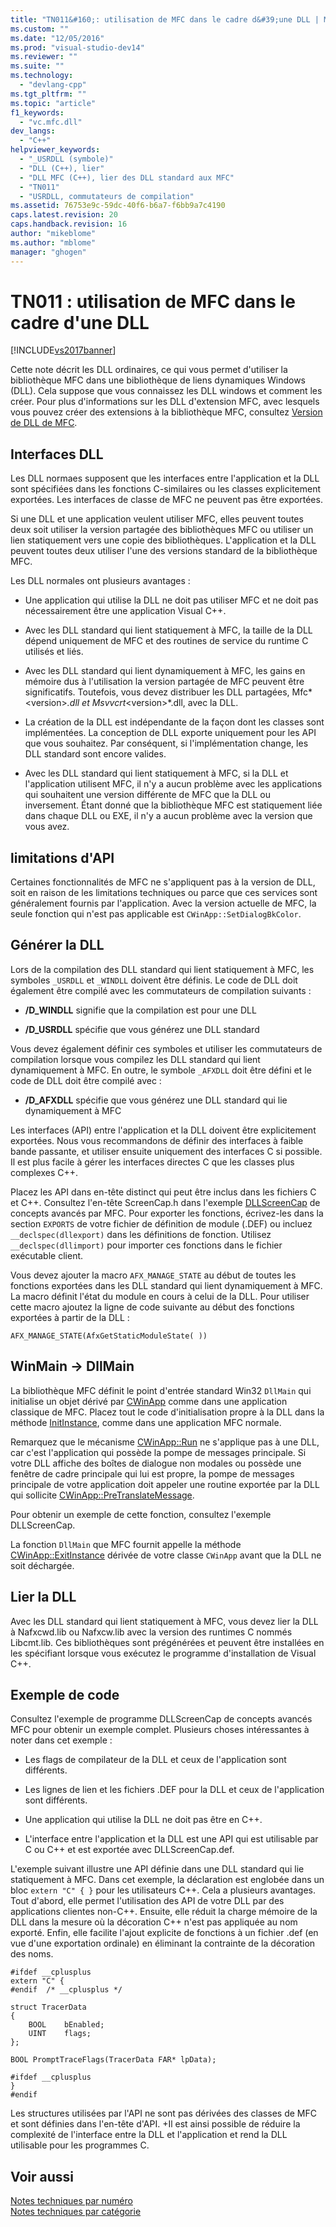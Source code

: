 ```yaml
---
title: "TN011&#160;: utilisation de MFC dans le cadre d&#39;une DLL | Microsoft Docs"
ms.custom: ""
ms.date: "12/05/2016"
ms.prod: "visual-studio-dev14"
ms.reviewer: ""
ms.suite: ""
ms.technology: 
  - "devlang-cpp"
ms.tgt_pltfrm: ""
ms.topic: "article"
f1_keywords: 
  - "vc.mfc.dll"
dev_langs: 
  - "C++"
helpviewer_keywords: 
  - "_USRDLL (symbole)"
  - "DLL (C++), lier"
  - "DLL MFC (C++), lier des DLL standard aux MFC"
  - "TN011"
  - "USRDLL, commutateurs de compilation"
ms.assetid: 76753e9c-59dc-40f6-b6a7-f6bb9a7c4190
caps.latest.revision: 20
caps.handback.revision: 16
author: "mikeblome"
ms.author: "mblome"
manager: "ghogen"
---
```

# TN011&#160;: utilisation de MFC dans le cadre d&#39;une DLL
[!INCLUDE[vs2017banner](../assembler/inline/includes/vs2017banner.md)]

Cette note décrit les DLL ordinaires, ce qui vous permet d'utiliser la bibliothèque MFC dans une bibliothèque de liens dynamiques Windows \(DLL\).  Cela suppose que vous connaissez les DLL windows et comment les créer.  Pour plus d'informations sur les DLL d'extension MFC, avec lesquels vous pouvez créer des extensions à la bibliothèque MFC, consultez [Version de DLL de MFC](../mfc/tn033-dll-version-of-mfc.md).  
  
## Interfaces DLL  
 Les DLL normaes supposent que les interfaces entre l'application et la DLL sont spécifiées dans les fonctions C\-similaires ou les classes explicitement exportées.  Les interfaces de classe de MFC ne peuvent pas être exportées.  
  
 Si une DLL et une application veulent utiliser MFC, elles peuvent toutes deux soit utiliser la version partagée des bibliothèques MFC ou utiliser un lien statiquement vers une copie des bibliothèques.  L'application et la DLL peuvent toutes deux utiliser l'une des versions standard de la bibliothèque MFC.  
  
 Les DLL normales ont plusieurs avantages :  
  
-   Une application qui utilise la DLL ne doit pas utiliser MFC et ne doit pas nécessairement être une application Visual C\+\+.  
  
-   Avec les DLL standard qui lient statiquement à MFC, la taille de la DLL dépend uniquement de MFC et des routines de service du runtime C utilisés et liés.  
  
-   Avec les DLL standard qui lient dynamiquement à MFC, les gains en mémoire dus à l'utilisation la version partagée de MFC peuvent être significatifs.  Toutefois, vous devez distribuer les DLL partagées, Mfc*\<version\>*.dll et Msvvcrt*\<version\>*.dll, avec la DLL.  
  
-   La création de la DLL est indépendante de la façon dont les classes sont implémentées.  La conception de DLL exporte uniquement pour les API que vous souhaitez.  Par conséquent, si l'implémentation change, les DLL standard sont encore valides.  
  
-   Avec les DLL standard qui lient statiquement à MFC, si la DLL et l'application utilisent MFC, il n'y a aucun problème avec les applications qui souhaitent une version différente de MFC que la DLL ou inversement.  Étant donné que la bibliothèque MFC est statiquement liée dans chaque DLL ou EXE, il n'y a aucun problème avec la version que vous avez.  
  
## limitations d'API  
 Certaines fonctionnalités de MFC ne s'appliquent pas à la version de DLL, soit en raison de les limitations techniques ou parce que ces services sont généralement fournis par l'application.  Avec la version actuelle de MFC, la seule fonction qui n'est pas applicable est `CWinApp::SetDialogBkColor`.  
  
## Générer la DLL  
 Lors de la compilation des DLL standard qui lient statiquement à MFC, les symboles `_USRDLL` et `_WINDLL` doivent être définis.  Le code de DLL doit également être compilé avec les commutateurs de compilation suivants :  
  
-   **\/D\_WINDLL** signifie que la compilation est pour une DLL  
  
-   **\/D\_USRDLL** spécifie que vous générez une DLL standard  
  
 Vous devez également définir ces symboles et utiliser les commutateurs de compilation lorsque vous compilez les DLL standard qui lient dynamiquement à MFC.  En outre, le symbole `_AFXDLL` doit être défini et le code de DLL doit être compilé avec :  
  
-   **\/D\_AFXDLL** spécifie que vous générez une DLL standard qui lie dynamiquement à MFC  
  
 Les interfaces \(API\) entre l'application et la DLL doivent être explicitement exportées.  Nous vous recommandons de définir des interfaces à faible bande passante, et utiliser ensuite uniquement des interfaces C si possible.  Il est plus facile à gérer les interfaces directes C que les classes plus complexes C\+\+.  
  
 Placez les API dans en\-tête distinct qui peut être inclus dans les fichiers C et C\+\+.  Consultez l'en\-tête ScreenCap.h dans l'exemple [DLLScreenCap](../top/visual-cpp-samples.md) de concepts avancés par MFC.  Pour exporter les fonctions, écrivez\-les dans la section `EXPORTS` de votre fichier de définition de module \(.DEF\) ou incluez `__declspec(dllexport)` dans les définitions de fonction.  Utilisez `__declspec(dllimport)` pour importer ces fonctions dans le fichier exécutable client.  
  
 Vous devez ajouter la macro `AFX_MANAGE_STATE` au début de toutes les fonctions exportées dans les DLL standard qui lient dynamiquement à MFC.  La macro définit l'état du module en cours à celui de la DLL.  Pour utiliser cette macro ajoutez la ligne de code suivante au début des fonctions exportées à partir de la DLL :  
  
 `AFX_MANAGE_STATE(AfxGetStaticModuleState( ))`  
  
## WinMain \-\> DllMain  
 La bibliothèque MFC définit le point d'entrée standard Win32 `DllMain` qui initialise un objet dérivé par [CWinApp](../mfc/reference/cwinapp-class.md) comme dans une application classique de MFC.  Placez tout le code d'initialisation propre à la DLL dans la méthode [InitInstance](../Topic/CWinApp::InitInstance.md), comme dans une application MFC normale.  
  
 Remarquez que le mécanisme [CWinApp::Run](../Topic/CWinApp::Run.md) ne s'applique pas à une DLL, car c'est l'application qui possède la pompe de messages principale.  Si votre DLL affiche des boîtes de dialogue non modales ou possède une fenêtre de cadre principale qui lui est propre, la pompe de messages principale de votre application doit appeler une routine exportée par la DLL qui sollicite [CWinApp::PreTranslateMessage](../Topic/CWinApp::PreTranslateMessage.md).  
  
 Pour obtenir un exemple de cette fonction, consultez  l'exemple DLLScreenCap.  
  
 La fonction `DllMain` que MFC fournit appelle la méthode [CWinApp::ExitInstance](../Topic/CWinApp::ExitInstance.md) dérivée de votre classe `CWinApp`  avant que la DLL ne soit déchargée.  
  
## Lier la DLL  
 Avec les DLL standard qui lient statiquement à MFC, vous devez lier la DLL à Nafxcwd.lib ou Nafxcw.lib avec la version des runtimes C nommés Libcmt.lib.  Ces bibliothèques sont prégénérées et peuvent être installées en les spécifiant lorsque vous exécutez le programme d'installation de Visual C\+\+.  
  
## Exemple de code  
 Consultez l'exemple de programme DLLScreenCap de concepts avancés MFC pour obtenir un exemple complet.  Plusieurs choses intéressantes à noter dans cet exemple :  
  
-   Les flags de compilateur de la DLL et ceux de l'application sont différents.  
  
-   Les lignes de lien et les fichiers .DEF pour la DLL et ceux de l'application sont différents.  
  
-   Une application qui utilise la DLL ne doit pas être en C\+\+.  
  
-   L'interface entre l'application et la DLL est une API qui est utilisable par C ou C\+\+ et est exportée avec DLLScreenCap.def.  
  
 L'exemple suivant illustre une API définie dans une DLL standard qui lie statiquement à MFC.  Dans cet exemple, la déclaration est englobée dans un bloc `extern "C" { }` pour les utilisateurs C\+\+.  Cela a plusieurs avantages.  Tout d'abord, elle permet l'utilisation des API de votre DLL par des applications clientes non\-C\+\+.  Ensuite, elle réduit la charge mémoire de la DLL dans la mesure où la décoration C\+\+ n'est pas appliquée au nom exporté.  Enfin, elle facilite l'ajout explicite de fonctions à un fichier .def \(en vue d'une exportation ordinale\) en éliminant la contrainte de la décoration des noms.  
  
```  
#ifdef __cplusplus  
extern "C" {  
#endif  /* __cplusplus */  
  
struct TracerData  
{  
    BOOL    bEnabled;  
    UINT    flags;  
};  
  
BOOL PromptTraceFlags(TracerData FAR* lpData);  
  
#ifdef __cplusplus  
}  
#endif  
```  
  
 Les structures utilisées par l'API ne sont pas dérivées des classes de MFC et sont définies dans l'en\-tête d'API.  \+Il est ainsi possible de réduire la complexité de l'interface entre la DLL et l'application et rend la DLL utilisable pour les programmes C.  
  
## Voir aussi  
 [Notes techniques par numéro](../mfc/technical-notes-by-number.md)   
 [Notes techniques par catégorie](../mfc/technical-notes-by-category.md)